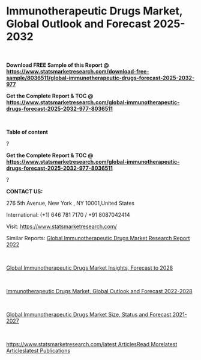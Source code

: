 <h1>Immunotherapeutic Drugs Market, Global Outlook and Forecast 2025-2032</h1><br/><p><strong>Download FREE Sample of this Report @ <a href="https://www.statsmarketresearch.com/download-free-sample/8036511/global-immunotherapeutic-drugs-forecast-2025-2032-977">https://www.statsmarketresearch.com/download-free-sample/8036511/global-immunotherapeutic-drugs-forecast-2025-2032-977</a></strong></p>
 
 
 
 <div><b>Get the Complete Report & TOC @ <a href="https://www.statsmarketresearch.com/global-immunotherapeutic-drugs-forecast-2025-2032-977-8036511">https://www.statsmarketresearch.com/global-immunotherapeutic-drugs-forecast-2025-2032-977-8036511</a></b></div>
 
 
 
 <p><br />
 
 <b>Table of content</b></p>
 
 
 
 <p>? </p>
 
 
 
 <div><b>Get the Complete Report & TOC @ <a href="https://www.statsmarketresearch.com/global-immunotherapeutic-drugs-forecast-2025-2032-977-8036511">https://www.statsmarketresearch.com/global-immunotherapeutic-drugs-forecast-2025-2032-977-8036511</a></b></div>
 
 
 
 <p>? </p>
 
 
 
 <p><b>CONTACT US:</b><br />
 
 276 5th Avenue, New York , NY 10001,United States<br />
 
 International: (+1) 646 781 7170 / +91 8087042414<br />
 
 Visit: <a href="https://www.statsmarketresearch.com/">https://www.statsmarketresearch.com/</a><br />
 
 Similar Reports: <a href="https://www.statsmarketresearch.com/global-immunotherapeutic-drugs-forecast-2025-2032-977-8036511">Global Immunotherapeutic Drugs Market Research Report 2022</a><br />
 
 <br />
 
 <a href="https://www.statsmarketresearch.com/global-immunotherapeutic-drugs-forecast-2025-2032-977-8036511">Global Immunotherapeutic Drugs Market Insights, Forecast to 2028</a><br />
 
 <br />
 
 <a href="https://www.statsmarketresearch.com/global-immunotherapeutic-drugs-forecast-2025-2032-977-8036511">Immunotherapeutic Drugs Market, Global Outlook and Forecast 2022-2028</a><br />
 
 <br />
 
 <a href="https://www.statsmarketresearch.com/global-immunotherapeutic-drugs-forecast-2025-2032-977-8036511">Global Immunotherapeutic Drugs Market Size, Status and Forecast 2021-2027</a><br />
 
 <br />
 
 <a href="https://gyeongbokgung.com">https://www.statsmarketresearch.com/</a><a href="https://hallyeomaritime.com">latest Articles</a><a href="https://jingwansa.com">Read More</a><a href="https://nguoiviet.jp/">latest Articles</a><a href="https://www.intelmarketresearch.com/">latest Publications</a></p>